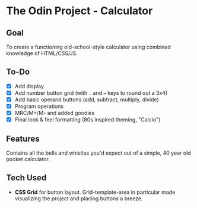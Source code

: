 # The Odin Project - Calculator

## Goal

To create a functioning old-school-style calculator using combined knowledge of HTML/CSS/JS.

## To-Do

- [x] Add display
- [x] Add number button grid (with `.` and `=` keys to round out a 3x4)
- [x] Add basic operand buttons (add, subtract, multiply, divide)
- [x] Program operations
- [x] MRC/M+/M- and added goodies
- [x] Final look & feel formatting (80s inspired theming, "Calcio")

## Features

Contains all the bells and whistles you'd expect out of a simple, 40 year old pocket calculator.

## Tech Used

- **CSS Grid** for button layout. Grid-template-area in particular made visualizing the project and placing buttons a breeze.

